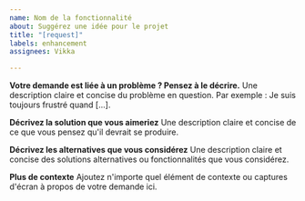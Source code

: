 ```yaml
---
name: Nom de la fonctionnalité
about: Suggérez une idée pour le projet
title: "[request]"
labels: enhancement
assignees: Vikka

---
```


**Votre demande est liée à un problème ? Pensez à le décrire.**
Une description claire et concise du problème en question. Par exemple : Je suis toujours frustré quand [...].

**Décrivez la solution que vous aimeriez**
Une description claire et concise de ce que vous pensez qu'il devrait se produire.

**Décrivez les alternatives que vous considérez**
Une description claire et concise des solutions alternatives ou fonctionnalités que vous considérez.

**Plus de contexte**
Ajoutez n'importe quel élément de contexte ou captures d'écran à propos de votre demande ici.
